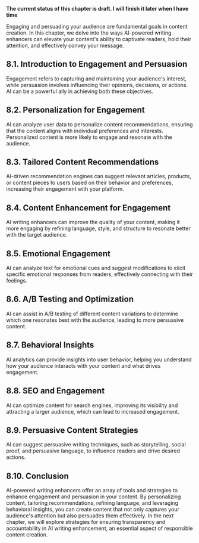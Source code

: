 **The current status of this chapter is draft. I will finish it later when I have time**

Engaging and persuading your audience are fundamental goals in content creation. In this chapter, we delve into the ways AI-powered writing enhancers can elevate your content's ability to captivate readers, hold their attention, and effectively convey your message.

8.1. Introduction to Engagement and Persuasion
----------------------------------------------

Engagement refers to capturing and maintaining your audience's interest, while persuasion involves influencing their opinions, decisions, or actions. AI can be a powerful ally in achieving both these objectives.

8.2. Personalization for Engagement
-----------------------------------

AI can analyze user data to personalize content recommendations, ensuring that the content aligns with individual preferences and interests. Personalized content is more likely to engage and resonate with the audience.

8.3. Tailored Content Recommendations
-------------------------------------

AI-driven recommendation engines can suggest relevant articles, products, or content pieces to users based on their behavior and preferences, increasing their engagement with your platform.

8.4. Content Enhancement for Engagement
---------------------------------------

AI writing enhancers can improve the quality of your content, making it more engaging by refining language, style, and structure to resonate better with the target audience.

8.5. Emotional Engagement
-------------------------

AI can analyze text for emotional cues and suggest modifications to elicit specific emotional responses from readers, effectively connecting with their feelings.

8.6. A/B Testing and Optimization
---------------------------------

AI can assist in A/B testing of different content variations to determine which one resonates best with the audience, leading to more persuasive content.

8.7. Behavioral Insights
------------------------

AI analytics can provide insights into user behavior, helping you understand how your audience interacts with your content and what drives engagement.

8.8. SEO and Engagement
-----------------------

AI can optimize content for search engines, improving its visibility and attracting a larger audience, which can lead to increased engagement.

8.9. Persuasive Content Strategies
----------------------------------

AI can suggest persuasive writing techniques, such as storytelling, social proof, and persuasive language, to influence readers and drive desired actions.

8.10. Conclusion
----------------

AI-powered writing enhancers offer an array of tools and strategies to enhance engagement and persuasion in your content. By personalizing content, tailoring recommendations, refining language, and leveraging behavioral insights, you can create content that not only captures your audience's attention but also persuades them effectively. In the next chapter, we will explore strategies for ensuring transparency and accountability in AI writing enhancement, an essential aspect of responsible content creation.
